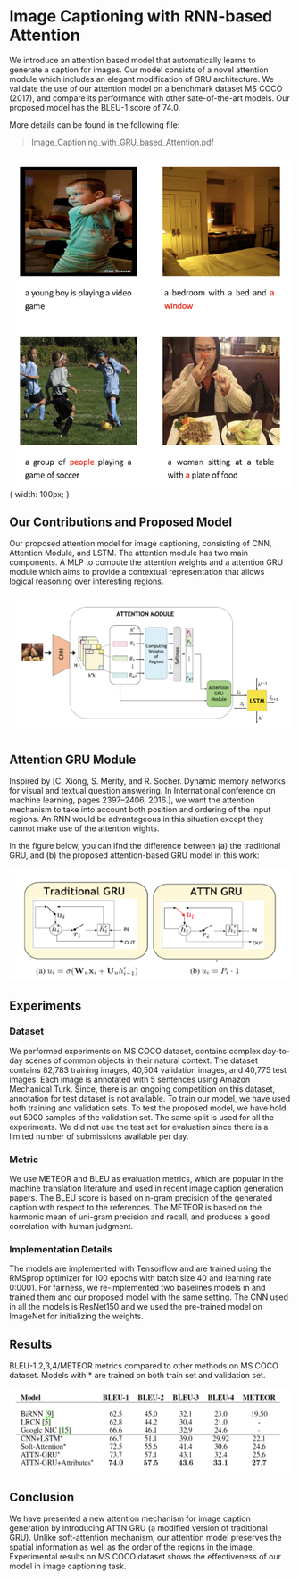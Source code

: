 # Image Captioning with RNN-based Attention

We introduce an attention based model that automatically learns to generate a caption for images. Our model consists of a novel attention module which includes an elegant modification of GRU architecture. We validate the use of our attention model on a benchmark dataset MS COCO (2017), and compare its performance with other sate-of-the-art models. Our proposed model has the BLEU-1 score of 74.0.

More details can be found in the following file:
> Image_Captioning_with_GRU_based_Attention.pdf

![GitHub Logo](/images/Example_result.png){ width: 100px; }

## Our Contributions and Proposed Model
Our proposed attention model for image captioning, consisting of CNN, Attention Module, and LSTM. The attention module has two main components. A MLP to compute the attention weights and a attention GRU module which aims to provide a contextual representation that allows logical reasoning over interesting regions.

![GitHub Logo](/images/Proposed_model.png)

## Attention GRU Module
Inspired by [C. Xiong, S. Merity, and R. Socher. Dynamic memory networks for visual and textual question answering. In International conference on machine learning, pages 2397–2406, 2016.], we want the attention mechanism to take into account both position and ordering of the input regions. An RNN would be advantageous in this situation except they cannot make use of the attention wights.

In the figure below, you can ifnd the difference between (a) the traditional GRU, and (b) the proposed attention-based GRU model in this work:

![GitHub Logo](/images/GRUs.png)

## Experiments

### Dataset
We performed experiments on MS COCO dataset, contains complex day-to-day scenes of common objects in their natural context. The dataset contains 82,783 training images, 40,504 validation images, and 40,775 test images. Each image is annotated with 5 sentences using Amazon Mechanical Turk. Since, there is an ongoing competition on this dataset, annotation for test dataset is not available. To train our model, we have used both training and validation sets. To
test the proposed model, we have hold out 5000 samples of the validation set. The same split is used for all the experiments. We did not use the test set for evaluation since there is a limited number of submissions available per day.

### Metric
We use METEOR and BLEU as evaluation metrics, which are popular in the machine translation literature and used in recent image caption generation papers. The BLEU score is based on n-gram precision of the generated caption with respect to the references. The METEOR is based on the harmonic mean of uni-gram precision and recall, and produces a good correlation with human judgment.

### Implementation Details
The models are implemented with Tensorflow and are trained using the RMSprop optimizer for 100 epochs with batch size 40 and learning rate 0:0001. For fairness, we re-implemented two baselines models in and trained them and our proposed model with the same setting. The CNN used in all the models is ResNet150 and we used the pre-trained model on ImageNet for initializing the weights.

## Results
BLEU-1,2,3,4/METEOR metrics compared to other methods on MS COCO dataset. Models with * are trained on both train set and validation set.

![GitHub Logo](/images/scores.png)

## Conclusion
We have presented a new attention mechanism for image caption generation by introducing ATTN GRU (a modified version of traditional GRU). Unlike soft-attention mechanism, our attention model preserves the spatial information as well as the order of the regions in the image. Experimental results on MS COCO dataset shows the effectiveness of our model in image captioning task.


